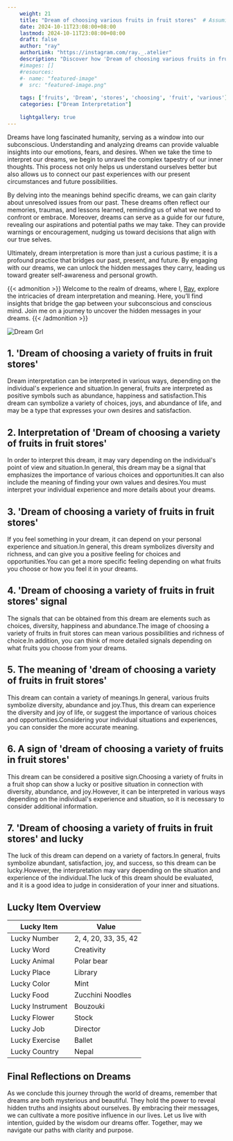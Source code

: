 ```yaml
---
    weight: 21
    title: "Dream of choosing various fruits in fruit stores"  # Assuming 'title' column exists
    date: 2024-10-11T23:08:00+08:00
    lastmod: 2024-10-11T23:08:00+08:00
    draft: false
    author: "ray"
    authorLink: "https://instagram.com/ray._.atelier"
    description: "Discover how 'Dream of choosing various fruits in fruit stores' can interpret your future and uncover its significant meanings in your life."
    #images: []
    #resources:
    #- name: "featured-image"
    #  src: "featured-image.png"
    
    tags: ['fruits', 'Dream', 'stores', 'choosing', 'fruit', 'various']
    categories: ["Dream Interpretation"]
    
    lightgallery: true
---
```

    
Dreams have long fascinated humanity, serving as a window into our subconscious. Understanding and analyzing dreams can provide valuable insights into our emotions, fears, and desires. When we take the time to interpret our dreams, we begin to unravel the complex tapestry of our inner thoughts. This process not only helps us understand ourselves better but also allows us to connect our past experiences with our present circumstances and future possibilities.

By delving into the meanings behind specific dreams, we can gain clarity about unresolved issues from our past. These dreams often reflect our memories, traumas, and lessons learned, reminding us of what we need to confront or embrace. Moreover, dreams can serve as a guide for our future, revealing our aspirations and potential paths we may take. They can provide warnings or encouragement, nudging us toward decisions that align with our true selves.

Ultimately, dream interpretation is more than just a curious pastime; it is a profound practice that bridges our past, present, and future. By engaging with our dreams, we can unlock the hidden messages they carry, leading us toward greater self-awareness and personal growth.

{{< admonition >}}
Welcome to the realm of dreams, where I, [Ray](https://instagram.com/ray._.atelier), explore the intricacies of dream interpretation and meaning. Here, you’ll find insights that bridge the gap between your subconscious and conscious mind. Join me on a journey to uncover the hidden messages in your dreams.
{{< /admonition >}}

![Dream Grl](https://cdn.pixabay.com/photo/2017/11/02/03/35/gothic-2910057_1280.jpg "Dream Grl")

## 1. 'Dream of choosing a variety of fruits in fruit stores'
Dream interpretation can be interpreted in various ways, depending on the individual's experience and situation.In general, fruits are interpreted as positive symbols such as abundance, happiness and satisfaction.This dream can symbolize a variety of choices, joys, and abundance of life, and may be a type that expresses your own desires and satisfaction.

## 2. Interpretation of 'Dream of choosing a variety of fruits in fruit stores'
In order to interpret this dream, it may vary depending on the individual's point of view and situation.In general, this dream may be a signal that emphasizes the importance of various choices and opportunities.It can also include the meaning of finding your own values and desires.You must interpret your individual experience and more details about your dreams.

## 3. 'Dream of choosing a variety of fruits in fruit stores'
If you feel something in your dream, it can depend on your personal experience and situation.In general, this dream symbolizes diversity and richness, and can give you a positive feeling for choices and opportunities.You can get a more specific feeling depending on what fruits you choose or how you feel it in your dreams.

## 4. 'Dream of choosing a variety of fruits in fruit stores' signal
The signals that can be obtained from this dream are elements such as choices, diversity, happiness and abundance.The image of choosing a variety of fruits in fruit stores can mean various possibilities and richness of choice.In addition, you can think of more detailed signals depending on what fruits you choose from your dreams.

## 5. The meaning of 'dream of choosing a variety of fruits in fruit stores'
This dream can contain a variety of meanings.In general, various fruits symbolize diversity, abundance and joy.Thus, this dream can experience the diversity and joy of life, or suggest the importance of various choices and opportunities.Considering your individual situations and experiences, you can consider the more accurate meaning.

## 6. A sign of 'dream of choosing a variety of fruits in fruit stores'
This dream can be considered a positive sign.Choosing a variety of fruits in a fruit shop can show a lucky or positive situation in connection with diversity, abundance, and joy.However, it can be interpreted in various ways depending on the individual's experience and situation, so it is necessary to consider additional information.

## 7. 'Dream of choosing a variety of fruits in fruit stores' and lucky
The luck of this dream can depend on a variety of factors.In general, fruits symbolize abundant, satisfaction, joy, and success, so this dream can be lucky.However, the interpretation may vary depending on the situation and experience of the individual.The luck of this dream should be evaluated, and it is a good idea to judge in consideration of your inner and situations.

## Lucky Item Overview
| Lucky Item          | Value              |
|---------------|--------------------|
| Lucky Number        | 2, 4, 20, 33, 35, 42  |
| Lucky Word          | Creativity |
| Lucky Animal        | Polar bear |
| Lucky Place         | Library     |
| Lucky Color         | Mint     |
| Lucky Food          | Zucchini Noodles      |
| Lucky Instrument    | Bouzouki |
| Lucky Flower        | Stock    |
| Lucky Job           | Director       |
| Lucky Exercise      | Ballet  |
| Lucky Country       | Nepal    |


##  Final Reflections on Dreams

As we conclude this journey through the world of dreams, remember that dreams are both mysterious and beautiful. They hold the power to reveal hidden truths and insights about ourselves. By embracing their messages, we can cultivate a more positive influence in our lives. Let us live with intention, guided by the wisdom our dreams offer. Together, may we navigate our paths with clarity and purpose.
